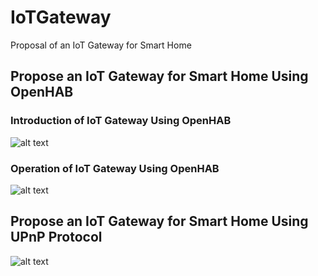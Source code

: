 # IoTGateway
Proposal of an IoT Gateway for Smart Home

## Propose an IoT Gateway for Smart Home Using OpenHAB ##

### Introduction of IoT Gateway Using OpenHAB ###
![alt text](https://github.com/bbtechlab/IoTGateway/blob/master/docs/%5BIoTGateway%5D%5BOpenHAB%5DFigure1-1.jpg)

### Operation of IoT Gateway Using OpenHAB ### 
![alt text](https://github.com/bbtechlab/IoTGateway/blob/master/docs/%5BIoTGateway%5D%5BOpenHAB%5DFigure1-2.jpg)

## Propose an IoT Gateway for Smart Home Using UPnP Protocol ##
![alt text](https://github.com/bbtechlab/IoTGateway/blob/master/docs/%5BIoTGateway%5D%5BOpenHAB%5DFigure2-1.jpg)